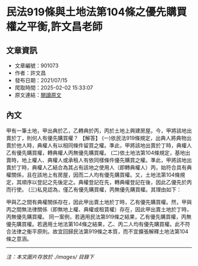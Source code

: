 # 民法919條與土地法第104條之優先購買權之平衡,許文昌老師

## 文章資訊
- 文章編號：901073
- 作者：許文昌
- 發布日期：2021/07/15
- 爬取時間：2025-02-02 15:33:07
- 原文連結：[閱讀原文](https://real-estate.get.com.tw/Columns/detail.aspx?no=901073)

## 內文
甲有一筆土地，甲出典於乙，乙轉典於丙，丙於土地上興建房屋。今，甲將該地出賣於丁，則何人有優先購買權？
【解答】
(一)依民法919條規定，出典人將典物出賣於他人時，典權人有以相同條件留買之權。準此，甲將該地出賣於丁時，典權人乙有優先購買權，轉典權人丙無優先購買權。
(二)依土地法第104條規定，基地出賣時，地上權人、典權人或承租人有依同樣條件優先購買之權。準此，甲將該地出賣於丁時，典權人乙結合為其占有該地之使用人（即轉典權人）丙，始符合具有典權關係，且在該地上有房屋，因而二人均有優先購買權。又，土地法第104條規定，其順序以登記之先後定之。典權登記在先，轉典權登記在後，因此乙優先於丙而行使。
(三)私見認為，僅乙有優先購買權，丙無優先購買權。其理由如下：

甲與乙之間有典權關係存在，因此甲出賣土地於丁時，乙有優先購買權。然，甲與丙之間無法律關係（即無地上權、典權或租賃權）存在，因此甲出賣土地於丁時，丙無優先購買權。 
同一案例，若適用民法第919條之結果，乙有優先購買權，丙無優先購買權。若適用土地法第104條之結果，乙、丙二人均有優先購買權。此不符合法律之衡平原則。故宜回歸民法第919條之本質，而不宜擴張解釋土地法第104條之意涵。

---
*注：本文圖片存放於 ./images/ 目錄下*
